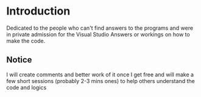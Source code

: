 # Introduction
Dedicated to the people who can't find answers to the programs and were in private admission for the Visual Studio Answers or workings on how to make the code.

## Notice
I will create comments and better work of it once I get free and will make a few short sessions (probably 2-3 mins ones) to help others understand the code and logics
